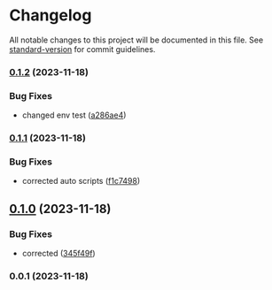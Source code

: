 # Changelog

All notable changes to this project will be documented in this file. See [standard-version](https://github.com/conventional-changelog/standard-version) for commit guidelines.

### [0.1.2](https://github.com/patrykbaszak/lib-skeleton/compare/0.1.1...0.1.2) (2023-11-18)


### Bug Fixes

* changed env test ([a286ae4](https://github.com/patrykbaszak/lib-skeleton/commit/a286ae4e6d3c6a62384bdcc98c8359b36661ea29))

### [0.1.1](https://github.com/patrykbaszak/lib-skeleton/compare/0.1.0...0.1.1) (2023-11-18)


### Bug Fixes

* corrected auto scripts ([f1c7498](https://github.com/patrykbaszak/lib-skeleton/commit/f1c749852f1908519c374abddee6a1ea34171b7e))

## [0.1.0](https://github.com/patrykbaszak/lib-skeleton/compare/0.0.1...0.1.0) (2023-11-18)


### Bug Fixes

* corrected ([345f49f](https://github.com/patrykbaszak/lib-skeleton/commit/345f49ffe054b838b802dfdf754f8fbb6e00f67b))

### 0.0.1 (2023-11-18)
